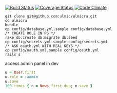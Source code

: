 [![Build Status](https://travis-ci.org/ulmic/ulmicru.svg?branch=develop)](https://travis-ci.org/ulmic/ulmicru) [![Coverage Status](https://coveralls.io/repos/ulmic/ulmicru/badge.svg?branch=feature%2Ffix_travis_tests)](https://coveralls.io/r/ulmic/ulmicru?branch=feature%2Ffix_travis_tests) [![Code Climate](https://codeclimate.com/github/ulmic/ulmicru/badges/gpa.svg)](https://codeclimate.com/github/ulmic/ulmicru)
```shell
git clone git@github.com:ulmic/ulmicru.git
cd ulmicru
bundle
cp config/database.yml.sample config/database.yml
/* CREATE ROLE IN PG */
rake db:create db:migrate db:seed
cp config/secrets.yml.sample config/secrets.yml
/* ASK oauth.yml WITH REAL KEYS */
cp config/oauth.yml.sample config/oauth.yml
rails s
```

access admin panel in dev
```ruby
u = User.first
u.role = :admin
u.save
100.times { n = News.first.dup; n.save }
```
